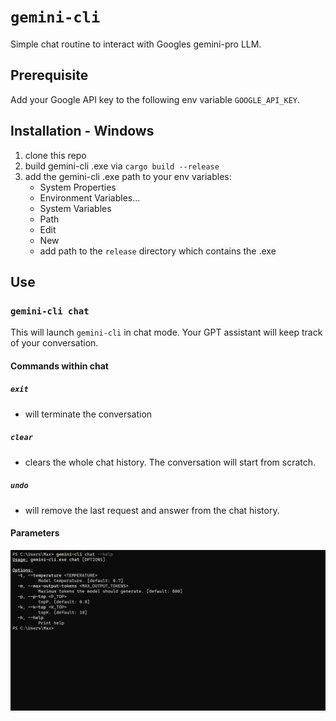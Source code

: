 # `gemini-cli`

Simple chat routine to interact with Googles gemini-pro LLM.

## Prerequisite

Add your Google API key to the following env variable `GOOGLE_API_KEY`.

## Installation - Windows

1. clone this repo
2. build gemini-cli .exe via `cargo build --release`
3. add the gemini-cli .exe path to your env variables:
    - System Properties
    - Environment Variables...
    - System Variables
    - Path
    - Edit
    - New
    - add path to the `release` directory which contains the .exe

## Use

### `gemini-cli chat`

This will launch `gemini-cli` in chat mode. Your GPT assistant will keep track of your conversation.

#### Commands within chat

##### `exit`

- will terminate the conversation

##### `clear`

- clears the whole chat history. The conversation will start from scratch.

##### `undo`

- will remove the last request and answer from the chat history.


#### Parameters

![gemini-cli-chat](assets/gemini-cli-arguments.png)
